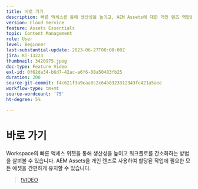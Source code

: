 ```yaml
---
title: 바로 가기
description: 빠른 액세스를 통해 생산성을 높이고, AEM Assets에 대한 개인 렌즈 역할을 하며, 할당된 작업에 필요한 모든 자산을 손쉽게 유지할 수 있어 워크플로를 간소화하는 방법에 대해 알아봅니다.
version: Cloud Service
feature: Assets Essentials
topic: Content Management
role: User
level: Beginner
last-substantial-update: 2023-06-27T00:00:00Z
jira: KT-13223
thumbnail: 3420975.jpeg
doc-type: Feature Video
exl-id: 0f62da34-b6d7-42ac-a6f6-08a50483fb25
duration: 200
source-git-commit: f4c621f3a9caa8c2c64b8323312343fe421a5aee
workflow-type: tm+mt
source-wordcount: '75'
ht-degree: 5%

---
```


# 바로 가기

Workspace의 빠른 액세스 위젯을 통해 생산성을 높이고 워크플로를 간소화하는 방법을 살펴볼 수 있습니다. AEM Assets을 개인 렌즈로 사용하여 할당된 작업에 필요한 모든 에셋을 간편하게 유지할 수 있습니다.

>[!VIDEO](https://video.tv.adobe.com/v/3420975/?learn=on)
